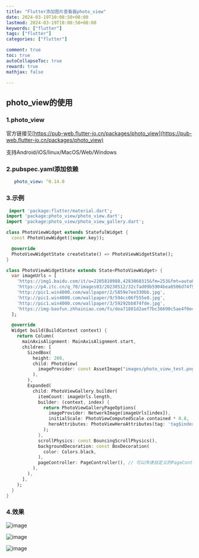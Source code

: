 ```yaml
---
title: "Flutter添加图片查看器photo_view"
date: 2024-03-19T10:08:50+08:00
lastmod: 2024-03-19T10:08:50+08:00
keywords: ["flutter"]
tags: ["flutter"]
categories: ["flutter"]

comment: true
toc: true
autoCollapseToc: true
reward: true
mathjax: false

---
```


<!--more-->



## photo_view的使用

### 1.photo_view

官方链接见[https://pub-web.flutter-io.cn/packages/photo_view](https://pub-web.flutter-io.cn/packages/photo_view)

支持Android/iOS/linux/MacOS/Web/Windows

### 2.pubspec.yaml添加依赖

```yaml
   photo_view: ^0.14.0
```

### 3.示例

```dart
 import 'package:flutter/material.dart';
import 'package:photo_view/photo_view.dart';
import 'package:photo_view/photo_view_gallery.dart';

class PhotoViewWidget extends StatefulWidget {
  const PhotoViewWidget({super.key});

  @override
  PhotoViewWidgetState createState() => PhotoViewWidgetState();
}

class PhotoViewWidgetState extends State<PhotoViewWidget> {
  var imageUrls = [
    'https://img1.baidu.com/it/u=2205810988,4283060315&fm=253&fmt=auto&app=138&f=JPEG?w=800&h=500',
    'https://p4.itc.cn/q_70/images03/20230512/32c7ad09b5904bea8506d74f96483000.png',
    'http://pic1.win4000.com/wallpaper/2/5859e7ee330bb.jpg',
    'http://pic1.win4000.com/wallpaper/9/594cc06f555e8.jpg',
    'http://pic1.win4000.com/wallpaper/3/59292bb874fde.jpg',
    'https://img-baofun.zhhainiao.com/fs/dea71801d2aef7bc36690c5ae4f0e454.jpg'
  ];

  @override
  Widget build(BuildContext context) {
    return Column(
      mainAxisAlignment: MainAxisAlignment.start,
      children: [
        SizedBox(
          height: 200,
          child: PhotoView(
            imageProvider: const AssetImage("images/photo_view_test.png"),
          ),
        ),
        Expanded(
          child: PhotoViewGallery.builder(
            itemCount: imageUrls.length,
            builder: (context, index) {
              return PhotoViewGalleryPageOptions(
                imageProvider: NetworkImage(imageUrls[index]),
                initialScale: PhotoViewComputedScale.contained * 0.8,
                heroAttributes: PhotoViewHeroAttributes(tag: 'tag$index'),
              );
            },
            scrollPhysics: const BouncingScrollPhysics(),
            backgroundDecoration: const BoxDecoration(
              color: Colors.black,
            ),
            pageController: PageController(), // 可以传递自定义的PageController
          ),
        ),
      ],
    );
  }
}


```

### 4.效果

![image](/images/flutter/flutter添加图片查看器photo_view/result_1.png)

![image](/images/flutter/flutter添加图片查看器photo_view/result_2.png)

![image](/images/flutter/flutter添加图片查看器photo_view/result_3.png)
